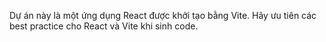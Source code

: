 <!-- Use this file to provide workspace-specific custom instructions to Copilot. For more details, visit https://code.visualstudio.com/docs/copilot/copilot-customization#_use-a-githubcopilotinstructionsmd-file -->

Dự án này là một ứng dụng React được khởi tạo bằng Vite. Hãy ưu tiên các best practice cho React và Vite khi sinh code.
